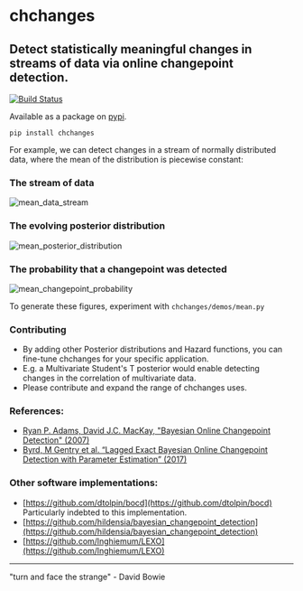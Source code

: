 # chchanges
Detect statistically meaningful changes in streams of data via online changepoint detection.
---
[![Build Status](https://semaphoreci.com/api/v1/jonathanward/chchanges/branches/master/badge.svg)](https://semaphoreci.com/jonathanward/chchanges)

Available as a package on [pypi](https://pypi.org/project/chchanges/#history).
```
pip install chchanges
```

For example, we can detect changes in a stream of normally distributed data, where the mean of the distribution is piecewise constant:

### The stream of data
![mean_data_stream](chchanges/demos/mean_data_stream.gif)

### The evolving posterior distribution
![mean_posterior_distribution](chchanges/demos/mean_posterior_distribution.gif)

### The probability that a changepoint was detected
![mean_changepoint_probability](chchanges/demos/mean_changepoint_probability.gif)

To generate these figures, experiment with `chchanges/demos/mean.py`

### Contributing
- By adding other Posterior distributions and Hazard functions, you can fine-tune chchanges for your specific application.
- E.g. a Multivariate Student's T posterior would enable detecting changes in the correlation of multivariate data.
- Please contribute and expand the range of chchanges uses.

### References:
- [Ryan P. Adams, David J.C. MacKay, "Bayesian Online Changepoint Detection" (2007)](https://arxiv.org/abs/0710.3742)
- [Byrd, M Gentry et al. “Lagged Exact Bayesian Online Changepoint Detection with Parameter Estimation” (2017)](https://arxiv.org/abs/1710.03276)


### Other software implementations:
- [https://github.com/dtolpin/bocd](https://github.com/dtolpin/bocd) Particularly indebted to this implementation.
- [https://github.com/hildensia/bayesian_changepoint_detection](https://github.com/hildensia/bayesian_changepoint_detection)
- [https://github.com/lnghiemum/LEXO](https://github.com/lnghiemum/LEXO)

---
"turn and face the strange" - David Bowie
